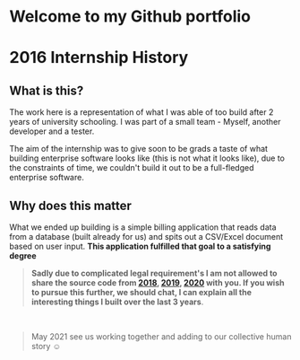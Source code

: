 # Welcome to my Github portfolio 
# 2016 Internship History

## What is this?

The work here is a representation of what I was able of too build after 2 years of university schooling. I was part of a small team - Myself, another developer and a tester. 

The aim of the internship was to give soon to be grads a taste of what building enterprise software looks like (this is not what it looks like), due to the constraints of time, we couldn't build it out to be a full-fledged enterprise software. 


## Why does this matter

 What we ended up building is a simple billing application that reads data from a database (built already for us) and spits out a CSV/Excel document based on user input. **This application fulfilled that goal to a satisfying degree**

 > **Sadly due to complicated legal requirement's I am not allowed to share the source code from [2018](https://github.com/Lwachira/2018-Work-History), [2019](https://github.com/Lwachira/2019-Work-History), [2020](https://github.com/Lwachira/2020-Work-History) with you. If you wish to pursue this further, we should chat, I can explain all the interesting things I built over the last 3 years**.

<br/>
	
> May 2021 see us working together and adding to our collective human story :relaxed:
